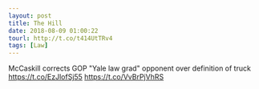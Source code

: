```yaml
---
layout: post
title: The Hill
date: 2018-08-09 01:00:22
tourl: http://t.co/t414UtTRv4
tags: [Law]
---
```

McCaskill corrects GOP "Yale law grad" opponent over definition of truck https://t.co/EzJlofSj55 https://t.co/VvBrPjVhRS